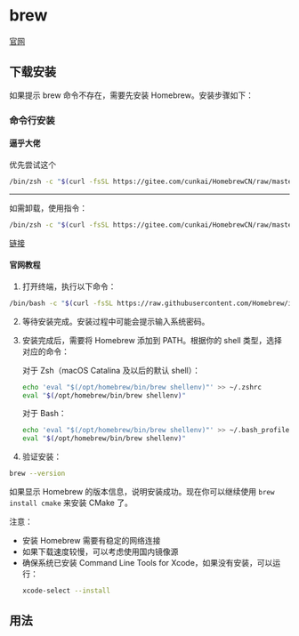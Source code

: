 # brew

[官网](https://docs.brew.sh/Installation)

## 下载安装

如果提示 brew 命令不存在，需要先安装 Homebrew。安装步骤如下：

### 命令行安装

#### 逼乎大佬

优先尝试这个

```bash
/bin/zsh -c "$(curl -fsSL https://gitee.com/cunkai/HomebrewCN/raw/master/Homebrew.sh)"
```

----

如需卸载，使用指令：

```bash
/bin/zsh -c "$(curl -fsSL https://gitee.com/cunkai/HomebrewCN/raw/master/HomebrewUninstall.sh)"
```

[链接](https://zhuanlan.zhihu.com/p/372576355)

#### 官网教程

1. 打开终端，执行以下命令：
```bash
/bin/bash -c "$(curl -fsSL https://raw.githubusercontent.com/Homebrew/install/HEAD/install.sh)"
```

2. 等待安装完成。安装过程中可能会提示输入系统密码。

3. 安装完成后，需要将 Homebrew 添加到 PATH。根据你的 shell 类型，选择对应的命令：

   对于 Zsh（macOS Catalina 及以后的默认 shell）：
   ```bash
   echo 'eval "$(/opt/homebrew/bin/brew shellenv)"' >> ~/.zshrc
   eval "$(/opt/homebrew/bin/brew shellenv)"
   ```

   对于 Bash：
   ```bash
   echo 'eval "$(/opt/homebrew/bin/brew shellenv)"' >> ~/.bash_profile
   eval "$(/opt/homebrew/bin/brew shellenv)"
   ```

4. 验证安装：
```bash
brew --version
```

如果显示 Homebrew 的版本信息，说明安装成功。现在你可以继续使用 `brew install cmake` 来安装 CMake 了。

注意：
- 安装 Homebrew 需要有稳定的网络连接
- 如果下载速度较慢，可以考虑使用国内镜像源
- 确保系统已安装 Command Line Tools for Xcode，如果没有安装，可以运行：
  ```bash
  xcode-select --install
  ```

## 用法
